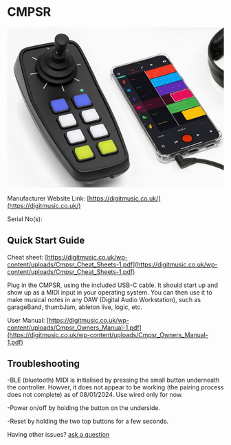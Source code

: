 # CMPSR

![CMPSR](<CMPSR.jpg>)

Manufacturer Website Link: [https://digitmusic.co.uk/](https://digitmusic.co.uk/)

Serial No(s): 

## Quick Start Guide

Cheat sheet: [https://digitmusic.co.uk/wp-content/uploads/Cmpsr_Cheat_Sheets-1.pdf](https://digitmusic.co.uk/wp-content/uploads/Cmpsr_Cheat_Sheets-1.pdf)

Plug in the CMPSR, using the included USB-C cable. It should start up and show up as a MIDI input in your operating system. 
You can then use it to make musical notes in any DAW (Digital Audio Workstation), such as garageBand, thumbJam, ableton live, logic, etc.

User Manual: [https://digitmusic.co.uk/wp-content/uploads/Cmpsr_Owners_Manual-1.pdf](https://digitmusic.co.uk/wp-content/uploads/Cmpsr_Owners_Manual-1.pdf)

## Troubleshooting

-BLE (bluetooth) MIDI is initialised by pressing the small button underneath the controller. Howver, it does not appear to be working (the pairing process does not complete) as of 08/01/2024. Use wired only for now.

-Power on/off by holding the button on the underside.

-Reset by holding the two top buttons for a few seconds.

Having other issues? [ask a question](<mailto:ChrisBall@omnimusic.org.uk>)
